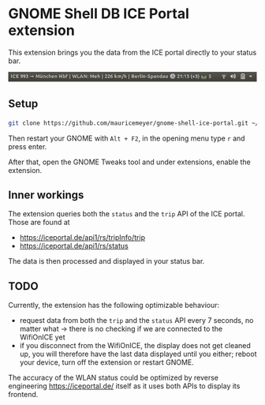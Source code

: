 # GNOME Shell DB ICE Portal extension

This extension brings you the data from the ICE portal directly to your status bar.

![A screenshot of the extension](db-ice-portal.png)

## Setup

```sh
git clone https://github.com/mauricemeyer/gnome-shell-ice-portal.git ~/.local/share/gnome-shell/extensions/db-ice-portal@mor.re
```

Then restart your GNOME with `Alt + F2`, in the opening menu type `r` and press enter.

After that, open the GNOME Tweaks tool and under extensions, enable the extension.

## Inner workings

The extension queries both the `status` and the `trip` API of the ICE portal. Those are found at

* https://iceportal.de/api1/rs/tripInfo/trip
* https://iceportal.de/api1/rs/status

The data is then processed and displayed in your status bar.

## TODO

Currently, the extension has the following optimizable behaviour:

* request data from both the `trip` and the `status` API every 7 seconds, no matter what -> there is no checking if we are connected to the WifiOnICE yet
* if you disconnect from the WifiOnICE, the display does not get cleaned up, you will therefore have the last data displayed until you either; reboot your device, turn off the extension or restart GNOME.

The accuracy of the WLAN status could be optimized by reverse engineering https://iceportal.de/ itself as it uses both APIs to display its frontend.
